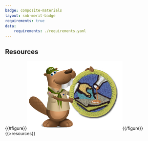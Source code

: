 ```yaml
---
badge: composite-materials
layout: smb-merit-badge
requirements: true
data:
    requirements: ./requirements.yaml
---
```


## Resources

{{#figure}}<img src="composite-materials-bucky.jpg" class="W(100%)" />{{/figure}}
{{>resources}}
